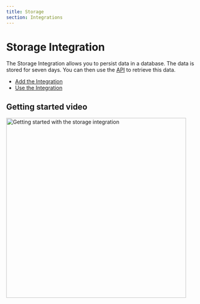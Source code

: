 ```yaml
---
title: Storage
section: Integrations
---
```


# Storage Integration

The Storage Integration allows you to persist data in a database. The data is stored for seven days. You can then use the [API](api.md) to retrieve this data.

* [Add the Integration](../integrations.md#add-an-integration)
* [Use the Integration](api.md)

## Getting started video

<a href="https://www.youtube.com/watch?v=kVf8GmCbOuE&index=3&list=PLM8eOeiKY7JVwrBYRHxsf9p0VM_dVapXl" target="_blank"><img src="https://www.thethingsnetwork.org/docs/applications/Storage-Integration.png" 
alt="Getting started with the storage integration" width="480" /></a>
